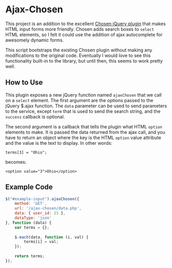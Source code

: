 # Ajax-Chosen

This project is an addition to the excellent [Chosen jQuery plugin](https://github.com/harvesthq/chosen) that makes HTML input forms more friendly.  Chosen adds search boxes to `select` HTML elements, so I felt it could use the addition of ajax autocomplete for awesomely dynamic forms.

This script bootstraps the existing Chosen plugin without making any modifications to the original code. Eventually I would love to see this functionality built-in to the library, but until then, this seems to work pretty well.

## How to Use

This plugin exposes a new jQuery function named `ajaxChosen` that we call on a `select` element. The first argument are the options passed to the jQuery $.ajax function. The `data` parameter can be used to send parameters to the service, except `term` that is used to send the search string, and the `success` callback is optional.

The second argument is a callback that tells the plugin what HTML `option` elements to make. It is passed the data returned from the ajax call, and you have to return an object where the key is the HTML `option` value attribute and the value is the text to display. In other words:

	terms[3] = "Ohio";
	
becomes:
	
	<option value="3">Ohio</option>

## Example Code

``` js
$("#example-input").ajaxChosen({
	method: 'GET',
	url: '/ajax-chosen/data.php',
	data: { user_id: 23 },
	dataType: 'json'
}, function (data) {
	var terms = {};
			
	$.each(data, function (i, val) {
		terms[i] = val;
	});
			
	return terms;
});
```